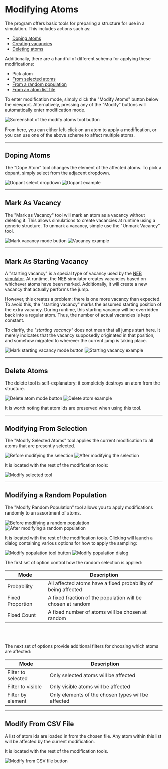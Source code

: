 # Modifying Atoms

The program offers basic tools for preparing a structure for use in a simulation. 
This includes actions such as:

* [Doping atoms](#doping-atoms)
* [Creating vacancies](#mark-as-vacancy)
* [Deleting atoms](#delete-atoms)

Additionally, there are a handful of different schema for applying these modifications:

* Pick atom
* [From selected atoms](#modifying-from-selection)
* [From a random population](#modifying-a-random-population)
* [From an atom list file](#modify-from-csv-file)

To enter modification mode, simply click the "Modify Atoms" button below the viewport. 
Alternatively, pressing any of the "Modify" buttons will automatically enter modification 
mode.

![Screenshot of the modify atoms tool button](modifyTool.png)

From here, you can either left-click on an atom to apply a modification, or you can use one 
of the above scheme to affect multiple atoms.

---

## Doping Atoms

The "Dope Atom" tool changes the element of the affected atoms. To pick a dopant, 
simply select from the adjacent dropdown.

![Dopant select dropdown](dopingTool.png) ![Dopant example](dopedExample.png)

---

## Mark As Vacancy

The "Mark as Vacancy" tool will mark an atom as a vacancy without deleting it. 
This allows simulations to create vacancies at runtime using a generic structure. 
To unmark a vacancy, simple use the "Unmark Vacancy" tool.

![Mark vacancy mode button](vacancyTool.png) ![Vacancy example](vacancyExample.png)

---

## Mark As Starting Vacancy

A "starting vacancy" is a special type of vacancy used by the [NEB simulator](../../Simulations/NEB/).
At runtime, the NEB simulator creates vacancies based on whichever atoms have been marked. 
Additionally, it will create a new vacancy that actually performs the jump.

However, this creates a problem: there is one more vacancy than expected. To avoid this, 
the "starting vacancy" marks the assumed starting position of the extra vacancy. 
During runtime, this starting vacancy will be overridden back into a regular atom. Thus, 
the number of actual vacancies is kept constant.

To clarify, the _"starting vacancy"_ does not mean that all jumps start here. It merely 
indicates that the vacancy supposedly originated in that position, and somehow migrated to 
wherever the current jump is taking place.

![Mark starting vacancy mode button](startingVacancyTool.png) ![Starting vacancy example](startingVacancyExample.png)

---

## Delete Atoms

The delete tool is self-explanatory: it completely destroys an atom from the structure.

![Delete atom mode button](deleteTool.png) ![Delete atom example](deleteExample.png)

It is worth noting that atom ids are preserved when using this tool.

---

## Modifying From Selection

The "Modify Selected Atoms" tool applies the current modification to all atoms that are 
presently selected.

![Before modifying the selection](modifySelectionBefore.png) ![After modifying the selection](modifySelectionAfter.png)

It is located with the rest of the modification tools:

![Modify selected tool](modifySelected.png)

---

## Modifying a Random Population

The "Modify Random Population" tool allows you to apply modifications randomly to an 
assortment of atoms.

![Before modifying a random population](modifyPopulationBefore.png) ![After modifying a random population](modifyPopulationAfter.png)

It is located with the rest of the modification tools. Clicking will launch a dialog 
containing various options for how to apply the sampling:

![Modify population tool button](modifyPopulation.png) ![Modify population dialog](modifyPopulationDialog.png)

The first set of option control how the random selection is applied:

|      Mode        | Description |
| ---------------- | ----------- |
| Probability      | All affected atoms have a fixed probability of being affected |
| Fixed Proportion | A fixed fraction of the population will be chosen at random   |
| Fixed Count      | A fixed number of atoms will be chosen at random              |

<br></br>

The next set of options provide additional filters for choosing which atoms are affected:

|      Mode          | Description |
| ------------------ | ----------- |
| Filter to selected | Only selected atoms will be affected               |
| Filter to visible  | Only visible atoms will be affected                |
| Filter by element  | Only elements of the chosen types will be affected |

---

## Modify From CSV File

A list of atom ids are loaded in from the chosen file. Any atom within this list 
will be affected by the current modification.

It is located with the rest of the modification tools.

![Modify from CSV file button](modifyFromFile.png)
